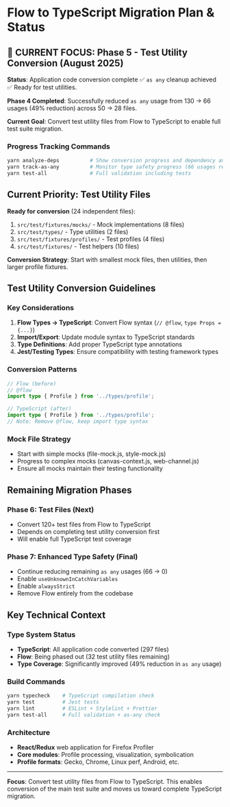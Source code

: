 # Flow to TypeScript Migration Plan & Status

## 🎯 CURRENT FOCUS: Phase 5 - Test Utility Conversion (August 2025)

**Status**: Application code conversion complete ✅ `as any` cleanup achieved ✅ Ready for test utilities.

**Phase 4 Completed**: Successfully reduced `as any` usage from 130 → 66 usages (49% reduction) across 50 → 28 files.

**Current Goal**: Convert test utility files from Flow to TypeScript to enable full test suite migration.

### Progress Tracking Commands
```bash
yarn analyze-deps          # Show conversion progress and dependency analysis
yarn track-as-any          # Monitor type safety progress (66 usages remaining)
yarn test-all              # Full validation including tests
```

## Current Priority: Test Utility Files

**Ready for conversion** (24 independent files):
1. `src/test/fixtures/mocks/` - Mock implementations (8 files)
2. `src/test/types/` - Type utilities (2 files) 
3. `src/test/fixtures/profiles/` - Test profiles (4 files)
4. `src/test/fixtures/` - Test helpers (10 files)

**Conversion Strategy**: Start with smallest mock files, then utilities, then larger profile fixtures.

## Test Utility Conversion Guidelines

### Key Considerations
1. **Flow Types → TypeScript**: Convert Flow syntax (`// @flow`, `type Props = {...}`)
2. **Import/Export**: Update module syntax to TypeScript standards
3. **Type Definitions**: Add proper TypeScript type annotations
4. **Jest/Testing Types**: Ensure compatibility with testing framework types

### Conversion Patterns
```typescript
// Flow (before)
// @flow
import type { Profile } from '../types/profile';

// TypeScript (after) 
import type { Profile } from '../types/profile';
// Note: Remove @flow, keep import type syntax
```

### Mock File Strategy
- Start with simple mocks (file-mock.js, style-mock.js) 
- Progress to complex mocks (canvas-context.js, web-channel.js)
- Ensure all mocks maintain their testing functionality

## Remaining Migration Phases

### Phase 6: Test Files (Next)  
- Convert 120+ test files from Flow to TypeScript
- Depends on completing test utility conversion first
- Will enable full TypeScript test coverage

### Phase 7: Enhanced Type Safety (Final)
- Continue reducing remaining `as any` usages (66 → 0)
- Enable `useUnknownInCatchVariables`
- Enable `alwaysStrict` 
- Remove Flow entirely from the codebase

## Key Technical Context

### Type System Status
- **TypeScript**: All application code converted (297 files)
- **Flow**: Being phased out (32 test utility files remaining)  
- **Type Coverage**: Significantly improved (49% reduction in `as any` usage)

### Build Commands
```bash
yarn typecheck    # TypeScript compilation check
yarn test         # Jest tests
yarn lint         # ESLint + Stylelint + Prettier
yarn test-all     # Full validation + as-any check
```

### Architecture
- **React/Redux** web application for Firefox Profiler
- **Core modules**: Profile processing, visualization, symbolication
- **Profile formats**: Gecko, Chrome, Linux perf, Android, etc.

---

**Focus**: Convert test utility files from Flow to TypeScript. This enables conversion of the main test suite and moves us toward complete TypeScript migration.
